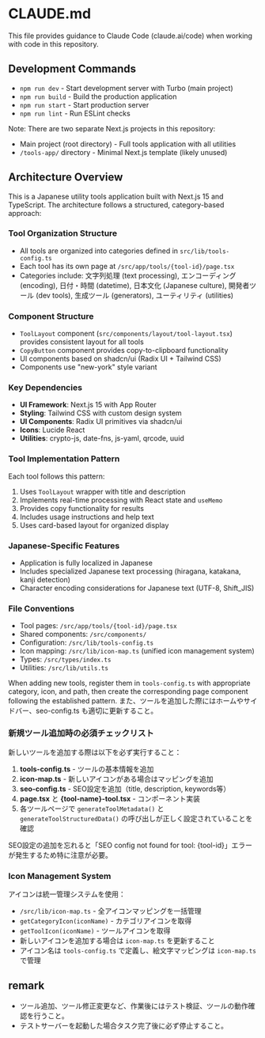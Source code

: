 # CLAUDE.md

This file provides guidance to Claude Code (claude.ai/code) when working with code in this repository.

## Development Commands

- `npm run dev` - Start development server with Turbo (main project)
- `npm run build` - Build the production application
- `npm run start` - Start production server
- `npm run lint` - Run ESLint checks

Note: There are two separate Next.js projects in this repository:

- Main project (root directory) - Full tools application with all utilities
- `/tools-app/` directory - Minimal Next.js template (likely unused)

## Architecture Overview

This is a Japanese utility tools application built with Next.js 15 and TypeScript. The architecture follows a structured, category-based approach:

### Tool Organization Structure

- All tools are organized into categories defined in `src/lib/tools-config.ts`
- Each tool has its own page at `/src/app/tools/{tool-id}/page.tsx`
- Categories include: 文字列処理 (text processing), エンコーディング (encoding), 日付・時間 (datetime), 日本文化 (Japanese culture), 開発者ツール (dev tools), 生成ツール (generators), ユーティリティ (utilities)

### Component Structure

- `ToolLayout` component (`src/components/layout/tool-layout.tsx`) provides consistent layout for all tools
- `CopyButton` component provides copy-to-clipboard functionality
- UI components based on shadcn/ui (Radix UI + Tailwind CSS)
- Components use "new-york" style variant

### Key Dependencies

- **UI Framework**: Next.js 15 with App Router
- **Styling**: Tailwind CSS with custom design system
- **UI Components**: Radix UI primitives via shadcn/ui
- **Icons**: Lucide React
- **Utilities**: crypto-js, date-fns, js-yaml, qrcode, uuid

### Tool Implementation Pattern

Each tool follows this pattern:

1. Uses `ToolLayout` wrapper with title and description
2. Implements real-time processing with React state and `useMemo`
3. Provides copy functionality for results
4. Includes usage instructions and help text
5. Uses card-based layout for organized display

### Japanese-Specific Features

- Application is fully localized in Japanese
- Includes specialized Japanese text processing (hiragana, katakana, kanji detection)
- Character encoding considerations for Japanese text (UTF-8, Shift_JIS)

### File Conventions

- Tool pages: `/src/app/tools/{tool-id}/page.tsx`
- Shared components: `/src/components/`
- Configuration: `/src/lib/tools-config.ts`
- Icon mapping: `/src/lib/icon-map.ts` (unified icon management system)
- Types: `/src/types/index.ts`
- Utilities: `/src/lib/utils.ts`

When adding new tools, register them in `tools-config.ts` with appropriate category, icon, and path, then create the corresponding page component following the established pattern.
また、ツールを追加した際にはホームやサイドバー、seo-config.ts も適切に更新すること。

### 新規ツール追加時の必須チェックリスト

新しいツールを追加する際は以下を必ず実行すること：

1. **tools-config.ts** - ツールの基本情報を追加
2. **icon-map.ts** - 新しいアイコンがある場合はマッピングを追加  
3. **seo-config.ts** - SEO設定を追加（title, description, keywords等）
4. **page.tsx** と **{tool-name}-tool.tsx** - コンポーネント実装
5. 各ツールページで `generateToolMetadata()` と `generateToolStructuredData()` の呼び出しが正しく設定されていることを確認

SEO設定の追加を忘れると「SEO config not found for tool: {tool-id}」エラーが発生するため特に注意が必要。

### Icon Management System

アイコンは統一管理システムを使用：

- `/src/lib/icon-map.ts` - 全アイコンマッピングを一括管理
- `getCategoryIcon(iconName)` - カテゴリアイコンを取得
- `getToolIcon(iconName)` - ツールアイコンを取得
- 新しいアイコンを追加する場合は `icon-map.ts` を更新すること
- アイコン名は `tools-config.ts` で定義し、絵文字マッピングは `icon-map.ts` で管理

## remark

- ツール追加、ツール修正変更など、作業後にはテスト検証、ツールの動作確認を行うこと。
- テストサーバーを起動した場合タスク完了後に必ず停止すること。
